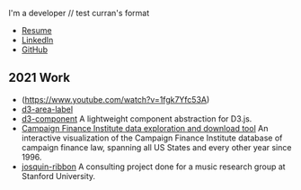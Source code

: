 I'm a developer // test curran's format

 * [Resume](http://github.com/portfolio/Resume.pdf)
 * [LinkedIn](http://www.linkedin.com/)
 * [GitHub](https://github.com/?tab=repositories)

## 2021 Work

 * (https://www.youtube.com/watch?v=1fgk7Yfc53A)
 * [d3-area-label](https://github.com/curran/d3-area-label)
 * [d3-component](https://github.com/curran/d3-component) A lightweight component abstraction for D3.js.
 * [Campaign Finance Institute data exploration and download tool](https://github.com/cfinst/cfinst.github.io/) An interactive visualization of the Campaign Finance Institute database of campaign finance law, spanning all US States and every other year since 1996.
 * [josquin-ribbon](https://github.com/sul-cidr/josquin-ribbon) A consulting project done for a music research group at Stanford University.

